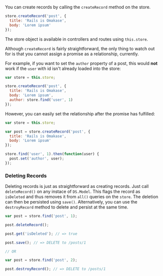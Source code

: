 You can create records by calling the `createRecord` method on the store.

```js
store.createRecord('post', {
  title: 'Rails is Omakase',
  body: 'Lorem ipsum'
});
```

The store object is available in controllers and routes using `this.store`.

Although `createRecord` is fairly straightforward, the only thing to watch out for
is that you cannot assign a promise as a relationship, currently.

For example, if you want to set the `author` property of a post, this would **not** work
if the `user` with id isn't already loaded into the store:

```js
var store = this.store;

store.createRecord('post', {
  title: 'Rails is Omakase',
  body: 'Lorem ipsum',
  author: store.find('user', 1)
});
```

However, you can easily set the relationship after the promise has fulfilled:

```js
var store = this.store;

var post = store.createRecord('post', {
  title: 'Rails is Omakase',
  body: 'Lorem ipsum'
});

store.find('user', 1).then(function(user) {
  post.set('author', user);
});
```

### Deleting Records

Deleting records is just as straightforward as creating records. Just call `deleteRecord()`
on any instace of `DS.Model`. This flags the record as `isDeleted` and thus removes
it from `all()` queries on the `store`. The deletion can then be persisted using `save()`.
Alternatively, you can use the `destroyRecord` method to delete and persist at the same time.

```js
var post = store.find('post', 1);

post.deleteRecord();

post.get('isDeleted'); // => true

post.save(); // => DELETE to /posts/1

// OR

var post = store.find('post', 2);

post.destroyRecord(); // => DELETE to /posts/1
```
